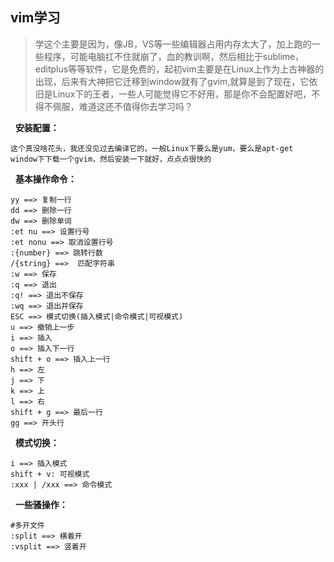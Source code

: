## vim学习

> 学这个主要是因为，像JB，VS等一些编辑器占用内存太大了，加上跑的一些程序，可能电脑扛不住就崩了，血的教训啊，然后相比于sublime，editplus等等软件，它是免费的，起初vim主要是在Linux上作为上古神器的出现，后来有大神把它迁移到window就有了gvim,就算是到了现在，它依旧是Linux下的王者，一些人可能觉得它不好用，那是你不会配置好吧，不得不佩服，难道这还不值得你去学习吗？

&nbsp;&nbsp;**安装配置：**
```
这个真没啥花头，我还没见过去编译它的，一般Linux下要么是yum，要么是apt-get
window下下载一个gvim，然后安装一下就好，点点点很快的
```

&nbsp;&nbsp;**基本操作命令：**
```
yy ==> 复制一行
dd ==> 删除一行
dw ==> 删除单词
:et nu ==> 设置行号
:et nonu ==> 取消设置行号
:{number} ==> 跳转行数
/{string} ==>  匹配字符串
:w ==> 保存
:q ==> 退出
:q! ==> 退出不保存
:wq ==> 退出并保存
ESC ==> 模式切换(插入模式|命令模式|可视模式)
u ==> 撤销上一步
i ==> 插入
o ==> 插入下一行
shift + o ==> 插入上一行
h ==> 左
j ==> 下
k ==> 上
l ==> 右
shift + g ==> 最后一行
gg ==> 开头行

```

&nbsp;&nbsp;**模式切换：**
```
i ==> 插入模式
shift + v: 可视模式
:xxx | /xxx ==> 命令模式 
```

&nbsp;&nbsp;**一些骚操作：**
```
#多开文件
:split ==> 横着开
:vsplit ==> 竖着开

```